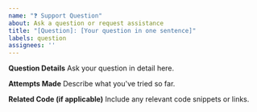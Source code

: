 ```yaml
---
name: "❓ Support Question"
about: Ask a question or request assistance
title: "[Question]: [Your question in one sentence]"
labels: question
assignees: ''
---
```


**Question Details**
Ask your question in detail here.

**Attempts Made**
Describe what you've tried so far.

**Related Code (if applicable)**
Include any relevant code snippets or links.
